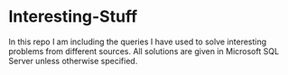# Interesting-Stuff
In this repo I am including the queries I have used to solve interesting problems from different sources. All solutions are given in Microsoft SQL Server unless otherwise specified.
